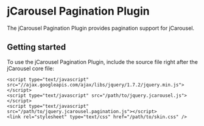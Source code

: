 jCarousel Pagination Plugin
===========================

The jCarousel Pagination Plugin provides pagination support for jCarousel.

Getting started
---------------

To use the jCarousel Pagination Plugin, include the source file right after the jCarousel core file:

    <script type="text/javascript" src="//ajax.googleapis.com/ajax/libs/jquery/1.7.2/jquery.min.js"></script>
    <script type="text/javascript" src="/path/to/jquery.jcarousel.js"></script>
    <script type="text/javascript" src="/path/to/jquery.jcarousel.pagination.js"></script>
    <link rel="stylesheet" type="text/css" href="/path/to/skin.css" />

